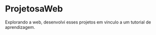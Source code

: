 # ProjetosaWeb
Explorando a web, desenvolvi esses projetos em vinculo a um tutorial de aprendizagem.
